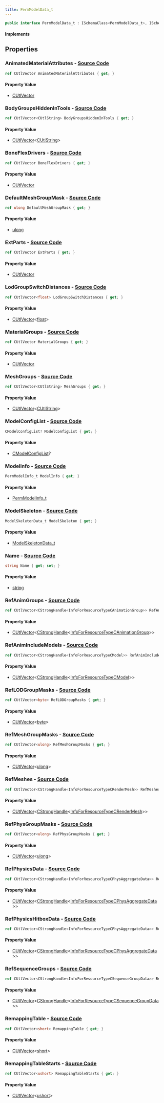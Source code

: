```yaml
---
title: PermModelData_t
---
```


```csharp
public interface PermModelData_t : ISchemaClass<PermModelData_t>, ISchemaField, ISchemaClass, INativeHandle
```

#### Implements

## Properties

### **AnimatedMaterialAttributes** - [Source Code](https://github.com/swiftly-solution/swiftlys2/blob/main/managed/src/SwiftlyS2.Generated/Schemas/Interfaces/PermModelData_t.cs#L64)

```csharp
ref CUtlVector AnimatedMaterialAttributes { get; }
```

#### Property Value

- [CUtlVector](/docs/api/)

### **BodyGroupsHiddenInTools** - [Source Code](https://github.com/swiftly-solution/swiftlys2/blob/main/managed/src/SwiftlyS2.Generated/Schemas/Interfaces/PermModelData_t.cs#L59)

```csharp
ref CUtlVector<CUtlString> BodyGroupsHiddenInTools { get; }
```

#### Property Value

- [CUtlVector](/docs/api/-1)<[CUtlString](/docs/api/shared/natives/cutlstring)>

### **BoneFlexDrivers** - [Source Code](https://github.com/swiftly-solution/swiftlys2/blob/main/managed/src/SwiftlyS2.Generated/Schemas/Interfaces/PermModelData_t.cs#L55)

```csharp
ref CUtlVector BoneFlexDrivers { get; }
```

#### Property Value

- [CUtlVector](/docs/api/)

### **DefaultMeshGroupMask** - [Source Code](https://github.com/swiftly-solution/swiftlys2/blob/main/managed/src/SwiftlyS2.Generated/Schemas/Interfaces/PermModelData_t.cs#L46)

```csharp
ref ulong DefaultMeshGroupMask { get; }
```

#### Property Value

- [ulong](https://learn.microsoft.com/dotnet/api/system.uint64)

### **ExtParts** - [Source Code](https://github.com/swiftly-solution/swiftlys2/blob/main/managed/src/SwiftlyS2.Generated/Schemas/Interfaces/PermModelData_t.cs#L21)

```csharp
ref CUtlVector ExtParts { get; }
```

#### Property Value

- [CUtlVector](/docs/api/)

### **LodGroupSwitchDistances** - [Source Code](https://github.com/swiftly-solution/swiftlys2/blob/main/managed/src/SwiftlyS2.Generated/Schemas/Interfaces/PermModelData_t.cs#L31)

```csharp
ref CUtlVector<float> LodGroupSwitchDistances { get; }
```

#### Property Value

- [CUtlVector](/docs/api/-1)<[float](https://learn.microsoft.com/dotnet/api/system.single)>

### **MaterialGroups** - [Source Code](https://github.com/swiftly-solution/swiftlys2/blob/main/managed/src/SwiftlyS2.Generated/Schemas/Interfaces/PermModelData_t.cs#L44)

```csharp
ref CUtlVector MaterialGroups { get; }
```

#### Property Value

- [CUtlVector](/docs/api/)

### **MeshGroups** - [Source Code](https://github.com/swiftly-solution/swiftlys2/blob/main/managed/src/SwiftlyS2.Generated/Schemas/Interfaces/PermModelData_t.cs#L41)

```csharp
ref CUtlVector<CUtlString> MeshGroups { get; }
```

#### Property Value

- [CUtlVector](/docs/api/-1)<[CUtlString](/docs/api/shared/natives/cutlstring)>

### **ModelConfigList** - [Source Code](https://github.com/swiftly-solution/swiftlys2/blob/main/managed/src/SwiftlyS2.Generated/Schemas/Interfaces/PermModelData_t.cs#L57)

```csharp
CModelConfigList? ModelConfigList { get; }
```

#### Property Value

- [CModelConfigList](/docs/api/shared/schemadefinitions/cmodelconfiglist)?

### **ModelInfo** - [Source Code](https://github.com/swiftly-solution/swiftlys2/blob/main/managed/src/SwiftlyS2.Generated/Schemas/Interfaces/PermModelData_t.cs#L18)

```csharp
PermModelInfo_t ModelInfo { get; }
```

#### Property Value

- [PermModelInfo_t](/docs/api/shared/schemadefinitions/permmodelinfo_t)

### **ModelSkeleton** - [Source Code](https://github.com/swiftly-solution/swiftlys2/blob/main/managed/src/SwiftlyS2.Generated/Schemas/Interfaces/PermModelData_t.cs#L48)

```csharp
ModelSkeletonData_t ModelSkeleton { get; }
```

#### Property Value

- [ModelSkeletonData_t](/docs/api/shared/schemadefinitions/modelskeletondata_t)

### **Name** - [Source Code](https://github.com/swiftly-solution/swiftlys2/blob/main/managed/src/SwiftlyS2.Generated/Schemas/Interfaces/PermModelData_t.cs#L16)

```csharp
string Name { get; set; }
```

#### Property Value

- [string](https://learn.microsoft.com/dotnet/api/system.string)

### **RefAnimGroups** - [Source Code](https://github.com/swiftly-solution/swiftlys2/blob/main/managed/src/SwiftlyS2.Generated/Schemas/Interfaces/PermModelData_t.cs#L37)

```csharp
ref CUtlVector<CStrongHandle<InfoForResourceTypeCAnimationGroup>> RefAnimGroups { get; }
```

#### Property Value

- [CUtlVector](/docs/api/-1)<[CStrongHandle](/docs/api/shared/natives/cstronghandle-1)<[InfoForResourceTypeCAnimationGroup](/docs/api/shared/schemadefinitions/infoforresourcetypecanimationgroup)>>

### **RefAnimIncludeModels** - [Source Code](https://github.com/swiftly-solution/swiftlys2/blob/main/managed/src/SwiftlyS2.Generated/Schemas/Interfaces/PermModelData_t.cs#L61)

```csharp
ref CUtlVector<CStrongHandle<InfoForResourceTypeCModel>> RefAnimIncludeModels { get; }
```

#### Property Value

- [CUtlVector](/docs/api/-1)<[CStrongHandle](/docs/api/shared/natives/cstronghandle-1)<[InfoForResourceTypeCModel](/docs/api/shared/schemadefinitions/infoforresourcetypecmodel)>>

### **RefLODGroupMasks** - [Source Code](https://github.com/swiftly-solution/swiftlys2/blob/main/managed/src/SwiftlyS2.Generated/Schemas/Interfaces/PermModelData_t.cs#L29)

```csharp
ref CUtlVector<byte> RefLODGroupMasks { get; }
```

#### Property Value

- [CUtlVector](/docs/api/-1)<[byte](https://learn.microsoft.com/dotnet/api/system.byte)>

### **RefMeshGroupMasks** - [Source Code](https://github.com/swiftly-solution/swiftlys2/blob/main/managed/src/SwiftlyS2.Generated/Schemas/Interfaces/PermModelData_t.cs#L25)

```csharp
ref CUtlVector<ulong> RefMeshGroupMasks { get; }
```

#### Property Value

- [CUtlVector](/docs/api/-1)<[ulong](https://learn.microsoft.com/dotnet/api/system.uint64)>

### **RefMeshes** - [Source Code](https://github.com/swiftly-solution/swiftlys2/blob/main/managed/src/SwiftlyS2.Generated/Schemas/Interfaces/PermModelData_t.cs#L23)

```csharp
ref CUtlVector<CStrongHandle<InfoForResourceTypeCRenderMesh>> RefMeshes { get; }
```

#### Property Value

- [CUtlVector](/docs/api/-1)<[CStrongHandle](/docs/api/shared/natives/cstronghandle-1)<[InfoForResourceTypeCRenderMesh](/docs/api/shared/schemadefinitions/infoforresourcetypecrendermesh)>>

### **RefPhysGroupMasks** - [Source Code](https://github.com/swiftly-solution/swiftlys2/blob/main/managed/src/SwiftlyS2.Generated/Schemas/Interfaces/PermModelData_t.cs#L27)

```csharp
ref CUtlVector<ulong> RefPhysGroupMasks { get; }
```

#### Property Value

- [CUtlVector](/docs/api/-1)<[ulong](https://learn.microsoft.com/dotnet/api/system.uint64)>

### **RefPhysicsData** - [Source Code](https://github.com/swiftly-solution/swiftlys2/blob/main/managed/src/SwiftlyS2.Generated/Schemas/Interfaces/PermModelData_t.cs#L33)

```csharp
ref CUtlVector<CStrongHandle<InfoForResourceTypeCPhysAggregateData>> RefPhysicsData { get; }
```

#### Property Value

- [CUtlVector](/docs/api/-1)<[CStrongHandle](/docs/api/shared/natives/cstronghandle-1)<[InfoForResourceTypeCPhysAggregateData](/docs/api/shared/schemadefinitions/infoforresourcetypecphysaggregatedata)>>

### **RefPhysicsHitboxData** - [Source Code](https://github.com/swiftly-solution/swiftlys2/blob/main/managed/src/SwiftlyS2.Generated/Schemas/Interfaces/PermModelData_t.cs#L35)

```csharp
ref CUtlVector<CStrongHandle<InfoForResourceTypeCPhysAggregateData>> RefPhysicsHitboxData { get; }
```

#### Property Value

- [CUtlVector](/docs/api/-1)<[CStrongHandle](/docs/api/shared/natives/cstronghandle-1)<[InfoForResourceTypeCPhysAggregateData](/docs/api/shared/schemadefinitions/infoforresourcetypecphysaggregatedata)>>

### **RefSequenceGroups** - [Source Code](https://github.com/swiftly-solution/swiftlys2/blob/main/managed/src/SwiftlyS2.Generated/Schemas/Interfaces/PermModelData_t.cs#L39)

```csharp
ref CUtlVector<CStrongHandle<InfoForResourceTypeCSequenceGroupData>> RefSequenceGroups { get; }
```

#### Property Value

- [CUtlVector](/docs/api/-1)<[CStrongHandle](/docs/api/shared/natives/cstronghandle-1)<[InfoForResourceTypeCSequenceGroupData](/docs/api/shared/schemadefinitions/infoforresourcetypecsequencegroupdata)>>

### **RemappingTable** - [Source Code](https://github.com/swiftly-solution/swiftlys2/blob/main/managed/src/SwiftlyS2.Generated/Schemas/Interfaces/PermModelData_t.cs#L50)

```csharp
ref CUtlVector<short> RemappingTable { get; }
```

#### Property Value

- [CUtlVector](/docs/api/-1)<[short](https://learn.microsoft.com/dotnet/api/system.int16)>

### **RemappingTableStarts** - [Source Code](https://github.com/swiftly-solution/swiftlys2/blob/main/managed/src/SwiftlyS2.Generated/Schemas/Interfaces/PermModelData_t.cs#L52)

```csharp
ref CUtlVector<ushort> RemappingTableStarts { get; }
```

#### Property Value

- [CUtlVector](/docs/api/-1)<[ushort](https://learn.microsoft.com/dotnet/api/system.uint16)>

